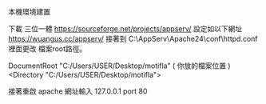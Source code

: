 本機環境建置 

下載 三位一體 https://sourceforge.net/projects/appserv/
設定如以下網址  https://wuangus.cc/appserv/
接著到 C:\AppServ\Apache24\conf\httpd.conf 裡面更改 檔案root路徑。

DocumentRoot "C:/Users/USER/Desktop/motifla"  ( 你放的檔案位置 )
<Directory "C:/Users/USER/Desktop/motifla">

接著重啟 apache 
網址輸入 127.0.0.1   port 80

